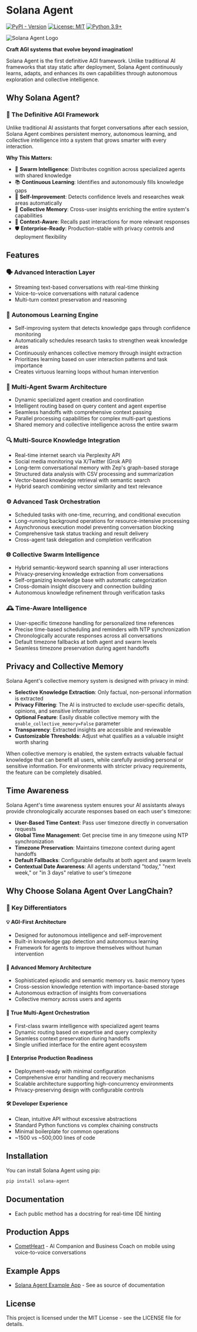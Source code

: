 # Solana Agent

[![PyPI - Version](https://img.shields.io/pypi/v/solana-agent)](https://pypi.org/project/solana-agent/)
[![License: MIT](https://img.shields.io/badge/License-MIT-green.svg)](https://opensource.org/licenses/MIT)
[![Python 3.9+](https://img.shields.io/badge/python-3.9+-orange.svg)](https://www.python.org/downloads/)

![Solana Agent Logo](https://dl.walletbubbles.com/solana-agent-logo.png?width=200)

**Craft AGI systems that evolve beyond imagination!**

Solana Agent is the first definitive AGI framework. Unlike traditional AI frameworks that stay static after deployment, Solana Agent continuously learns, adapts, and enhances its own capabilities through autonomous exploration and collective intelligence.

## Why Solana Agent?

### 🤖 The Definitive AGI Framework

Unlike traditional AI assistants that forget conversations after each session, Solana Agent combines persistent memory, autonomous learning, and collective intelligence into a system that grows smarter with every interaction.

**Why This Matters:**
- 🐝 **Swarm Intelligence**: Distributes cognition across specialized agents with shared knowledge
- 📚 **Continuous Learning**: Identifies and autonomously fills knowledge gaps
- 🔄 **Self-Improvement**: Detects confidence levels and researches weak areas automatically
- 🧠 **Collective Memory**: Cross-user insights enriching the entire system's capabilities
- 🎯 **Context-Aware**: Recalls past interactions for more relevant responses
- 🛡️ **Enterprise-Ready**: Production-stable with privacy controls and deployment flexibility

## Features

### 🗣️ **Advanced Interaction Layer**
- Streaming text-based conversations with real-time thinking
- Voice-to-voice conversations with natural cadence
- Multi-turn context preservation and reasoning

### 🧠 **Autonomous Learning Engine**
- Self-improving system that detects knowledge gaps through confidence monitoring
- Automatically schedules research tasks to strengthen weak knowledge areas
- Continuously enhances collective memory through insight extraction
- Prioritizes learning based on user interaction patterns and task importance
- Creates virtuous learning loops without human intervention

### 🤖 **Multi-Agent Swarm Architecture**
- Dynamic specialized agent creation and coordination
- Intelligent routing based on query content and agent expertise
- Seamless handoffs with comprehensive context passing
- Parallel processing capabilities for complex multi-part questions
- Shared memory and collective intelligence across the entire swarm

### 🔍 **Multi-Source Knowledge Integration**
- Real-time internet search via Perplexity API
- Social media monitoring via X/Twitter (Grok API)
- Long-term conversational memory with Zep's graph-based storage
- Structured data analysis with CSV processing and summarization
- Vector-based knowledge retrieval with semantic search
- Hybrid search combining vector similarity and text relevance

### ⚙️ **Advanced Task Orchestration**
- Scheduled tasks with one-time, recurring, and conditional execution
- Long-running background operations for resource-intensive processing
- Asynchronous execution model preventing conversation blocking
- Comprehensive task status tracking and result delivery
- Cross-agent task delegation and completion verification

### 🌐 **Collective Swarm Intelligence**
- Hybrid semantic-keyword search spanning all user interactions
- Privacy-preserving knowledge extraction from conversations
- Self-organizing knowledge base with automatic categorization
- Cross-domain insight discovery and connection building
- Autonomous knowledge refinement through verification tasks

### 🕰️ **Time-Aware Intelligence**
- User-specific timezone handling for personalized time references
- Precise time-based scheduling and reminders with NTP synchronization
- Chronologically accurate responses across all conversations
- Default timezone fallbacks at both agent and swarm levels
- Seamless timezone preservation during agent handoffs

## Privacy and Collective Memory

Solana Agent's collective memory system is designed with privacy in mind:

- **Selective Knowledge Extraction**: Only factual, non-personal information is extracted
- **Privacy Filtering**: The AI is instructed to exclude user-specific details, opinions, and sensitive information
- **Optional Feature**: Easily disable collective memory with the `enable_collective_memory=False` parameter
- **Transparency**: Extracted insights are accessible and reviewable
- **Customizable Thresholds**: Adjust what qualifies as a valuable insight worth sharing

When collective memory is enabled, the system extracts valuable factual knowledge that can benefit all users, while carefully avoiding personal or sensitive information. For environments with stricter privacy requirements, the feature can be completely disabled.

## Time Awareness

Solana Agent's time awareness system ensures your AI assistants always provide chronologically accurate responses based on each user's timezone:

- **User-Based Time Context**: Pass user timezone directly in conversation requests
- **Global Time Management**: Get precise time in any timezone using NTP synchronization
- **Timezone Preservation**: Maintains timezone context during agent handoffs
- **Default Fallbacks**: Configurable defaults at both agent and swarm levels
- **Contextual Date Awareness**: All agents understand "today," "next week," or "in 3 days" relative to user's timezone

## Why Choose Solana Agent Over LangChain?

### 🎯 Key Differentiators

#### 💡 **AGI-First Architecture**
- Designed for autonomous intelligence and self-improvement
- Built-in knowledge gap detection and autonomous learning
- Framework for agents to improve themselves without human intervention

#### 🧠 **Advanced Memory Architecture**
- Sophisticated episodic and semantic memory vs. basic memory types
- Cross-session knowledge retention with importance-based storage
- Autonomous extraction of insights from conversations
- Collective memory across users and agents

#### 🤝 **True Multi-Agent Orchestration**
- First-class swarm intelligence with specialized agent teams
- Dynamic routing based on expertise and query complexity
- Seamless context preservation during handoffs
- Single unified interface for the entire agent ecosystem

#### 🏢 **Enterprise Production Readiness**
- Deployment-ready with minimal configuration
- Comprehensive error handling and recovery mechanisms
- Scalable architecture supporting high-concurrency environments
- Privacy-preserving design with configurable controls

#### 🛠️ **Developer Experience**
- Clean, intuitive API without excessive abstractions
- Standard Python functions vs complex chaining constructs
- Minimal boilerplate for common operations
- ~1500 vs ~500,000 lines of code

## Installation

You can install Solana Agent using pip:

```bash
pip install solana-agent
```

## Documentation
* Each public method has a docstring for real-time IDE hinting

## Production Apps
* [CometHeart](https://cometheart.com) - AI Companion and Business Coach on mobile using voice-to-voice conversations

## Example Apps
* [Solana Agent Example App](https://github.com/truemagic-coder/solana-agent-app) - See as source of documentation

## License

This project is licensed under the MIT License - see the LICENSE file for details.
